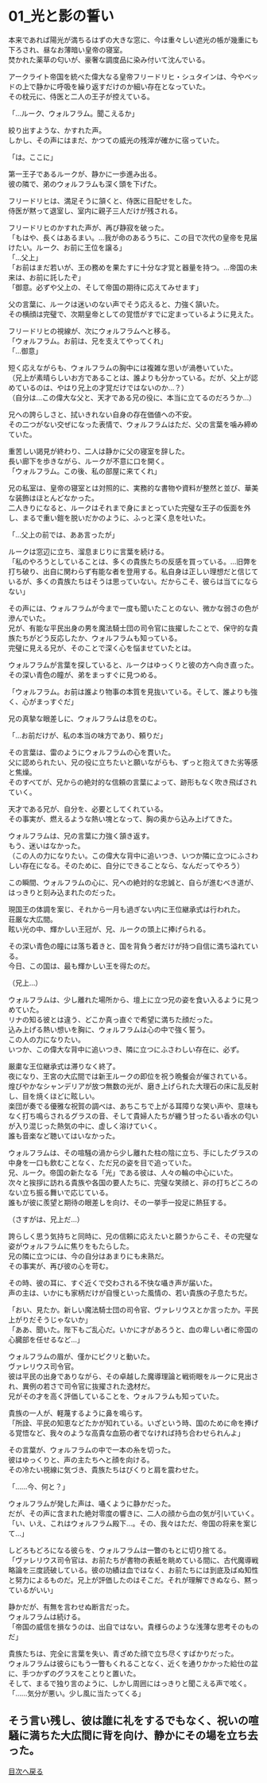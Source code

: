 # 01_光と影の誓い

本来であれば陽光が満ちるはずの大きな窓に、今は重々しい遮光の帳が幾重にも下ろされ、昼なお薄暗い皇帝の寝室。  
焚かれた薬草の匂いが、豪奢な調度品に染み付いて沈んでいる。  
  
アークライト帝国を統べた偉大なる皇帝フリードリヒ・シュタインは、今やベッドの上で静かに呼吸を繰り返すだけのか細い存在となっていた。  
その枕元に、侍医と二人の王子が控えている。  
  
「…ルーク、ウォルフラム。聞こえるか」  
  
絞り出すような、かすれた声。  
しかし、その声にはまだ、かつての威光の残滓が確かに宿っていた。  
  
「は。ここに」  
  
第一王子であるルークが、静かに一歩進み出る。  
彼の隣で、弟のウォルフラムも深く頭を下げた。  
  
フリードリヒは、満足そうに頷くと、侍医に目配せをした。  
侍医が黙って退室し、室内に親子三人だけが残される。  
  
フリードリヒのかすれた声が、再び静寂を破った。  
「もはや、長くはあるまい。…我が命のあるうちに、この目で次代の皇帝を見届けたい。ルーク、お前に王位を譲る」  
「…父上」  
「お前はまだ若いが、王の務めを果たすに十分な才覚と器量を持つ。…帝国の未来は、お前に託したぞ」  
「御意。必ずや父上の、そして帝国の期待に応えてみせます」  
  
父の言葉に、ルークは迷いのない声でそう応えると、力強く頷いた。  
その横顔は完璧で、次期皇帝としての覚悟がすでに定まっているように見えた。  
  
フリードリヒの視線が、次にウォルフラムへと移る。  
「ウォルフラム。お前は、兄を支えてやってくれ」  
「…御意」  
  
短く応えながらも、ウォルフラムの胸中には複雑な思いが渦巻いていた。  
（兄上が素晴らしいお方であることは、誰よりも分かっている。だが、父上が認めているのは、やはり兄上の才覚だけではないのか…？）  
（自分は…この偉大な父と、天才である兄の役に、本当に立てるのだろうか…）  
  
兄への誇らしさと、拭いきれない自身の存在価値への不安。  
その二つがない交ぜになった表情で、ウォルフラムはただ、父の言葉を噛み締めていた。  
  
重苦しい謁見が終わり、二人は静かに父の寝室を辞した。  
長い廊下を歩きながら、ルークが不意に口を開く。  
「ウォルフラム。この後、私の部屋に来てくれ」  
  
  
兄の私室は、皇帝の寝室とは対照的に、実務的な書物や資料が整然と並び、華美な装飾はほとんどなかった。  
二人きりになると、ルークはそれまで身にまとっていた完璧な王子の仮面を外し、まるで重い鎧を脱いだかのように、ふっと深く息を吐いた。  
  
「…父上の前では、ああ言ったが」  
  
ルークは窓辺に立ち、溜息まじりに言葉を続ける。  
「私のやろうとしていることは、多くの貴族たちの反感を買っている。…旧弊を打ち破り、出自に関わらず有能な者を登用する。私自身は正しい理想だと信じているが、多くの貴族たちはそうは思っていない。だからこそ、彼らは当てにならない」  
  
その声には、ウォルフラムが今まで一度も聞いたことのない、微かな弱さの色が滲んでいた。  
兄が、有能な平民出身の男を魔法騎士団の司令官に抜擢したことで、保守的な貴族たちがどう反応したか、ウォルフラムも知っている。  
完璧に見える兄が、そのことで深く心を悩ませていたとは。  
  
ウォルフラムが言葉を探していると、ルークはゆっくりと彼の方へ向き直った。  
その深い青色の瞳が、弟をまっすぐに見つめる。  
  
「ウォルフラム。お前は誰より物事の本質を見抜いている。そして、誰よりも強く、心がまっすぐだ」  
  
兄の真摯な眼差しに、ウォルフラムは息をのむ。  
  
「…お前だけが、私の本当の味方であり、頼りだ」  
  
その言葉は、雷のようにウォルフラムの心を貫いた。  
父に認められたい、兄の役に立ちたいと願いながらも、ずっと抱えてきた劣等感と焦燥。  
そのすべてが、兄からの絶対的な信頼の言葉によって、跡形もなく吹き飛ばされていく。  
  
天才である兄が、自分を、必要としてくれている。  
その事実が、燃えるような熱い塊となって、胸の奥から込み上げてきた。  
  
ウォルフラムは、兄の言葉に力強く頷き返す。  
もう、迷いはなかった。  
（この人の力になりたい。この偉大な背中に追いつき、いつか隣に立つにふさわしい存在になる。そのために、自分にできることなら、なんだってやろう）  
  
この瞬間、ウォルフラムの心に、兄への絶対的な忠誠と、自らが進むべき道が、はっきりと刻み込まれたのだった。  
  
  
現国王の体調を案じ、それから一月も過ぎない内に王位継承式は行われた。  
荘厳な大広間。  
眩い光の中、輝かしい王冠が、兄、ルークの頭上に捧げられる。  
  
その深い青色の瞳には落ち着きと、国を背負う者だけが持つ自信に満ち溢れている。  
今日、この国は、最も輝かしい王を得たのだ。  
  
（兄上…）  
  
ウォルフラムは、少し離れた場所から、壇上に立つ兄の姿を食い入るように見つめていた。  
リナの知る彼とは違う、どこか真っ直ぐで希望に満ちた顔だった。  
込み上げる熱い想いを胸に、ウォルフラムは心の中で強く誓う。  
この人の力になりたい。  
いつか、この偉大な背中に追いつき、隣に立つにふさわしい存在に、必ず。  
  
厳粛な王位継承式は滞りなく終了。  
夜になり、王宮の大広間では新王ルークの即位を祝う晩餐会が催されている。  
煌びやかなシャンデリアが放つ無数の光が、磨き上げられた大理石の床に乱反射し、目を焼くほどに眩しい。  
楽団が奏でる優雅な祝賀の調べは、あちこちで上がる耳障りな笑い声や、意味もなく打ち鳴らされるグラスの音、そして貴婦人たちが纏う甘ったるい香水の匂いが入り混じった熱気の中に、虚しく溶けていく。  
誰も音楽など聴いてはいなかった。  
  
ウォルフラムは、その喧騒の渦から少し離れた柱の陰に立ち、手にしたグラスの中身を一口も飲むことなく、ただ兄の姿を目で追っていた。  
兄、ルーク。帝国の新たなる「光」である彼は、人々の輪の中心にいた。  
次々と挨拶に訪れる貴族や各国の要人たちに、完璧な笑顔と、非の打ちどころのない立ち振る舞いで応じている。  
誰もが彼に羨望と期待の眼差しを向け、その一挙手一投足に熱狂する。  
  
（さすがは、兄上だ…）  
  
誇らしく思う気持ちと同時に、兄の信頼に応えたいと願うからこそ、その完璧な姿がウォルフラムに焦りをもたらした。  
兄の隣に立つには、今の自分はあまりにも未熟だ。  
その事実が、再び彼の心を苛む。  
  
その時、彼の耳に、すぐ近くで交わされる不快な囁き声が届いた。  
声の主は、いかにも家柄だけが自慢といった風情の、若い貴族の子息たちだ。  
  
「おい、見たか。新しい魔法騎士団の司令官、ヴァレリウスとか言ったか。平民上がりだそうじゃないか」  
「ああ、聞いた。陛下もご乱心だ。いかに才があろうと、血の卑しい者に帝国の心臓部を任せるなど…」  
  
ウォルフラムの眉が、僅かにピクリと動いた。  
ヴァレリウス司令官。  
彼は平民の出身でありながら、その卓越した魔導理論と戦術眼をルークに見出され、異例の若さで司令官に抜擢された逸材だ。  
兄がその才を高く評価していることを、ウォルフラムも知っていた。  
  
貴族の一人が、軽蔑するように鼻を鳴らす。  
「所詮、平民の知恵などたかが知れている。いざという時、国のために命を捧げる覚悟など、我々のような高貴な血筋の者でなければ持ち合わせられんよ」  
  
その言葉が、ウォルフラムの中で一本の糸を切った。  
彼はゆっくりと、声の主たちへと顔を向ける。  
その冷たい視線に気づき、貴族たちはびくりと肩を震わせた。  
  
「……今、何と？」  
  
ウォルフラムが発した声は、囁くように静かだった。  
だが、その声に含まれた絶対零度の響きに、二人の顔から血の気が引いていく。  
「い、いえ、これはウォルフラム殿下…。その、我々はただ、帝国の将来を案じて…」  
  
しどろもどろになる彼らを、ウォルフラムは一瞥のもとに切り捨てる。  
「ヴァレリウス司令官は、お前たちが書物の表紙を眺めている間に、古代魔導戦略論を三度読破している。彼の功績は血ではなく、お前たちには到底及ばぬ知性と努力によるものだ。兄上が評価したのはそこだ。それが理解できぬなら、黙っているがいい」  
  
静かだが、有無を言わせぬ断言だった。  
ウォルフラムは続ける。  
「帝国の威信を損なうのは、出自ではない。貴様らのような浅薄な思考そのものだ」  
  
貴族たちは、完全に言葉を失い、青ざめた顔で立ち尽くすばかりだった。  
ウォルフラムは彼らにもう一瞥もくれることなく、近くを通りかかった給仕の盆に、手つかずのグラスをことりと置いた。  
そして、まるで独り言のように、しかし周囲にはっきりと聞こえる声で呟く。  
「……気分が悪い。少し風に当たってくる」  
  
そう言い残し、彼は誰に礼をするでもなく、祝いの喧騒に満ちた大広間に背を向け、静かにその場を立ち去った。  
---
[目次へ戻る](./index.html)